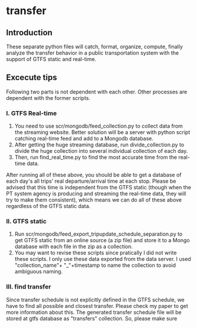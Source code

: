 # transfer

## Introduction
These separate python files will catch, format, organize, compute, finally analyze the transfer behavior in a public transportation system with the support of GTFS static and real-time.

## Excecute tips
Following two parts is not dependent with each other. Other processes are dependent with the former scripts.

### I. GTFS Real-time
1. You need to use scr/mongodb/feed_collection.py to collect data from the streaming website. Better solution will be a server with python script catching real-time feed and add to a Mongodb database.
2. After getting the huge streaming database, run divide_collection.py to divide the huge collection into several individual collection of each day.
3. Then, run find_real_time.py to find the most accurate time from the real-time data.

After running all of these above, you should be able to get a database of each day's all trips' real departure/arrival time at each stop. Please be advised that this time is independent from the GTFS static (though when the PT system agency is producing and streaming the real-time data, they will try to make them consistent), which means we can do all of these above regardless of the GTFS static data.

### II. GTFS static
1. Run scr/mongodb/feed_export_tripupdate_schedule_separation.py to get GTFS static from an online source (a zip file) and store it to a Mongo database with each file in the zip as a collection.
2. You may want to revise these scripts since pratically I did not write these scripts. I only use these data exported from the data server. I used "collection_name"+ "_"+timestamp to name the collection to avoid ambiguous naming.

### III. find transfer
Since transfer schedule is not explicitly defined in the GTFS schedule, we have to find all possible and closest transfer. Please check my paper to get more information about this.
The generated transfer schedule file will be stored at gtfs database as "transfers" collection. So, please make sure 
